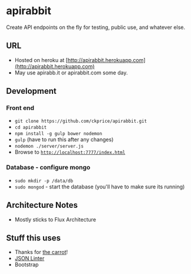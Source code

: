 # apirabbit
Create API endpoints on the fly for testing, public use, and whatever else.

## URL

- Hosted on heroku at [http://apirabbit.herokuapp.com](http://apirabbit.herokuapp.com)
- May use apirabb.it or apirabbit.com some day.

## Development

### Front end
- `git clone https://github.com/ckprice/apirabbit.git`
- `cd apirabbit`
- `npm install -g gulp bower nodemon`
- `gulp` (have to run this after any changes)
- `nodemon ./server/server.js`
- Browse to [`http://localhost:7777/index.html`](http://localhost:7777/index.html)

### Database - configure mongo
- `sudo mkdir -p /data/db`
- `sudo mongod` - start the database (you'll have to make sure its running)

## Architecture Notes

- Mostly sticks to Flux Architecture

## Stuff this uses

- Thanks for [the carrot](https://www.iconfinder.com/Squid.ink)!
- [JSON Linter](https://www.npmjs.com/package/json-lint)
- Bootstrap